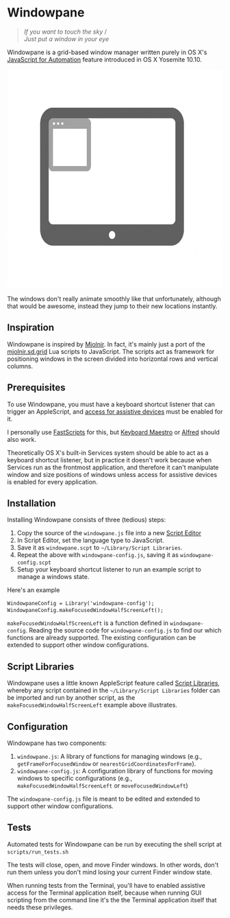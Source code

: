# Windowpane

> *If you want to touch the sky* /<BR>
> *Just put a window in your eye*

Windowpane is a grid-based window manager written purely in OS X's [JavaScript for Automation](https://developer.apple.com/library/mac/releasenotes/InterapplicationCommunication/RN-JavaScriptForAutomation/Articles/OSX10-10.html#//apple_ref/doc/uid/TP40014508-CH109-SW1) feature introduced in OS X Yosemite 10.10.

<img src="assets/animation.gif" alt="Animation" height="510">

The windows don't really animate smoothly like that unfortunately, although that would be awesome, instead they jump to their new locations instantly.

## Inspiration

Windowpane is inspired by [Mjolnir](https://github.com/sdegutis/mjolnir). In fact, it's mainly just a port of the [mjolnir.sd.grid](https://luarocks.org/modules/sdegutis/mjolnir.sd.grid) Lua scripts to JavaScript. The scripts act as framework for positioning windows in the screen divided into horizontal rows and vertical columns.

## Prerequisites

To use Windowpane, you must have a keyboard shortcut listener that can trigger an AppleScript, and [access for assistive devices](https://support.apple.com/en-us/HT202866) must be enabled for it.

I personally use [FastScripts](https://red-sweater.com/fastscripts/) for this, but [Keyboard Maestro](https://www.keyboardmaestro.com/main/) or [Alfred](https://www.alfredapp.com/) should also work.

Theoretically OS X's built-in Services system should be able to act as a keyboard shortcut listener, but in practice it doesn't work because when Services run as the frontmost application, and therefore it can't manipulate window and size positions of windows unless access for assistive devices is enabled for every application.

## Installation

Installing Windowpane consists of three (tedious) steps:

1. Copy the source of the `windowpane.js` file into a new [Script Editor](https://developer.apple.com/library/mac/documentation/LanguagesUtilities/Conceptual/MacAutomationScriptingGuide/GettoKnowScriptEditor.html)
2. In Script Editor, set the language type to JavaScript.
3. Save it as `windowpane.scpt` to `~/Library/Script Libraries`.
4. Repeat the above with `windowpane-config.js`, saving it as `windowpane-config.scpt`
5. Setup your keyboard shortcut listener to run an example script to manage a windows state.

Here's an example

``` AppleScript
WindowpaneConfig = Library('windowpane-config');
WindowpaneConfig.makeFocusedWindowHalfScreenLeft();
```

`makeFocusedWindowHalfScreenLeft` is a function defined in `windowpane-config`. Reading the source code for `windowpane-config.js` to find our which functions are already supported. The existing configuration can be extended to support other window configurations.

## Script Libraries

Windowpane uses a little known AppleScript feature called [Script Libraries](https://developer.apple.com/library/mac/documentation/AppleScript/Conceptual/AppleScriptLangGuide/conceptual/ASLR_script_objects.html#//apple_ref/doc/uid/TP40000983-CH207-SW6), whereby any script contained in the `~/Library/Script Libraries` folder can be imported and run by another script, as the `makeFocusedWindowHalfScreenLeft` example above illustrates.

## Configuration

Windowpane has two components:

1. `windowpane.js`: A library of functions for managing windows  (e.g., `getFrameForFocusedWindow` or `nearestGridCoordinatesForFrame`).
2. `windowpane-config.js`: A configuration library of functions for moving windows to specific configurations (e.g., `makeFocusedWindowHalfScreenLeft` or `moveFocusedWindowLeft`)

The `windowpane-config.js` file is meant to be edited and extended to support other window configurations.

## Tests

Automated tests for Windowpane can be run by executing the shell script at `scripts/run_tests.sh`

The tests will close, open, and move Finder windows. In other words, don't run them unless you don't mind losing your current Finder window state.

When running tests from the Terminal, you'll have to enabled assistive access for the Terminal application itself, because when running GUI scripting from the command line it's the the Terminal application itself that needs these privileges.
